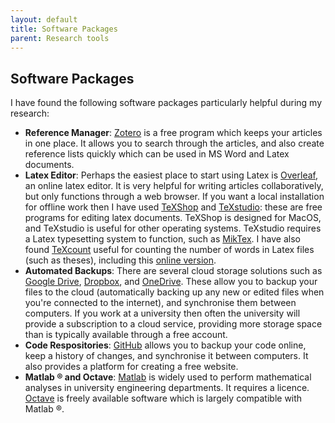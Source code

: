 ```yaml
---
layout: default
title: Software Packages
parent: Research tools
---
```


## Software Packages

I have found the following software packages particularly helpful during my research:

* **Reference Manager**: [Zotero](https://www.zotero.org/) is a free program which keeps your articles in one place. It allows you to search through the articles, and also create reference lists quickly which can be used in MS Word and Latex documents.
* **Latex Editor**: Perhaps the easiest place to start using Latex is [Overleaf](https://www.overleaf.com/), an online latex editor. It is very helpful for writing articles collaboratively, but only functions through a web browser. If you want a local installation for offline work then I have used [TeXShop](https://en.wikipedia.org/wiki/TeXShop) and [TeXstudio](http://www.texstudio.org/): these are free programs for editing latex documents. TeXShop is designed for MacOS, and TeXstudio is useful for other operating systems. TeXstudio requires a Latex typesetting system to function, such as [MikTex](https://miktex.org/). I have also found [TeXcount](https://www.ctan.org/tex-archive/support/texcount) useful for counting the number of words in Latex files (such as theses), including this [online version](https://app.uio.no/ifi/texcount/online.php).
* **Automated Backups**: There are several cloud storage solutions such as [Google Drive](https://www.google.com/drive/), [Dropbox](https://www.dropbox.com/), and [OneDrive](https://www.microsoft.com/en-gb/microsoft-365/onedrive/online-cloud-storage). These allow you to backup your files to the cloud (automatically backing up any new or edited files when you're connected to the internet), and synchronise them between computers. If you work at a university then often the university will provide a subscription to a cloud service, providing more storage space than is typically available through a free account.
* **Code Respositories**: [GitHub](https://github.com/) allows you to backup your code online, keep a history of changes, and synchronise it between computers. It also provides a platform for creating a free website.
* **Matlab &reg; and Octave**: [Matlab](https://www.mathworks.com/products/matlab.html) is widely used to perform mathematical analyses in university engineering departments. It requires a licence. [Octave](https://www.gnu.org/software/octave/) is freely available software which is largely compatible with Matlab &reg;.
